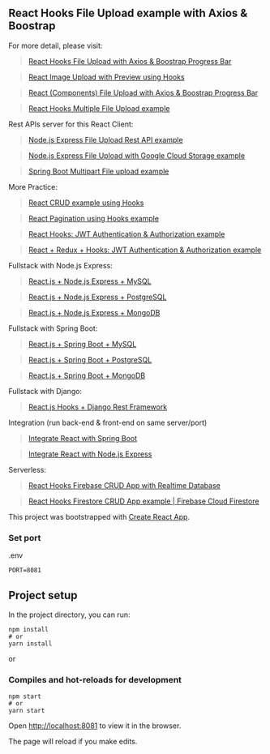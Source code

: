 ## React Hooks File Upload example with Axios & Boostrap

For more detail, please visit:
> [React Hooks File Upload with Axios & Boostrap Progress Bar](https://www.bezkoder.com/react-hooks-file-upload/)

> [React Image Upload with Preview using Hooks](https://www.bezkoder.com/react-image-upload-preview-hooks/)

> [React (Components) File Upload with Axios & Boostrap Progress Bar](https://www.bezkoder.com/react-file-upload-axios/)

> [React Hooks Multiple File Upload example](https://www.bezkoder.com/react-hooks-multiple-file-upload/)

Rest APIs server for this React Client:
> [Node.js Express File Upload Rest API example](https://www.bezkoder.com/node-js-express-file-upload/)

> [Node.js Express File Upload with Google Cloud Storage example](https://www.bezkoder.com/google-cloud-storage-nodejs-upload-file/)

> [Spring Boot Multipart File upload example](https://www.bezkoder.com/spring-boot-file-upload/)

More Practice:
> [React CRUD example using Hooks](https://www.bezkoder.com/react-hooks-crud-axios-api/)

> [React Pagination using Hooks example](https://www.bezkoder.com/react-pagination-hooks/)

> [React Hooks: JWT Authentication & Authorization example](https://www.bezkoder.com/react-hooks-jwt-auth/)

> [React + Redux + Hooks: JWT Authentication & Authorization example](https://www.bezkoder.com/react-hooks-redux-login-registration-example/)

Fullstack with Node.js Express:
> [React.js + Node.js Express + MySQL](https://www.bezkoder.com/react-node-express-mysql/)

> [React.js + Node.js Express + PostgreSQL](https://www.bezkoder.com/react-node-express-postgresql/)

> [React.js + Node.js Express + MongoDB](https://www.bezkoder.com/react-node-express-mongodb-mern-stack/)

Fullstack with Spring Boot:
> [React.js + Spring Boot + MySQL](https://www.bezkoder.com/react-spring-boot-crud/)

> [React.js + Spring Boot + PostgreSQL](https://www.bezkoder.com/spring-boot-react-postgresql/)

> [React.js + Spring Boot + MongoDB](https://www.bezkoder.com/react-spring-boot-mongodb/)

Fullstack with Django:

> [React.js Hooks + Django Rest Framework](https://www.bezkoder.com/django-react-hooks/)

Integration (run back-end & front-end on same server/port)
> [Integrate React with Spring Boot](https://www.bezkoder.com/integrate-reactjs-spring-boot/)

> [Integrate React with Node.js Express](https://www.bezkoder.com/integrate-react-express-same-server-port/)

Serverless:
> [React Hooks Firebase CRUD App with Realtime Database](https://www.bezkoder.com/react-firebase-hooks-crud/)

> [React Hooks Firestore CRUD App example | Firebase Cloud Firestore](https://www.bezkoder.com/react-hooks-firestore/)

This project was bootstrapped with [Create React App](https://github.com/facebook/create-react-app).

### Set port
.env
```
PORT=8081
```

## Project setup

In the project directory, you can run:

```
npm install
# or
yarn install
```

or

### Compiles and hot-reloads for development

```
npm start
# or
yarn start
```

Open [http://localhost:8081](http://localhost:8081) to view it in the browser.

The page will reload if you make edits.
